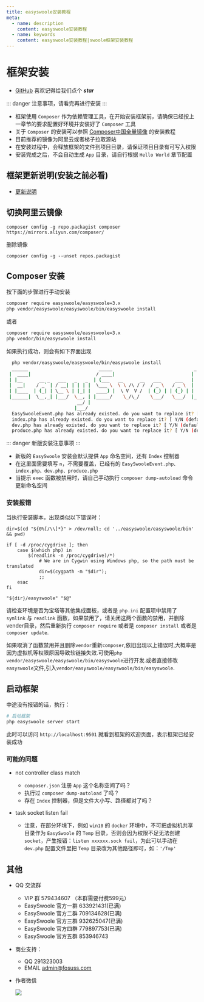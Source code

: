 ```yaml
---
title: easyswoole安装教程
meta:
  - name: description
    content: easyswoole安装教程
  - name: keywords
    content: easyswoole安装教程|swoole框架安装教程
---
```



# 框架安装

- [GitHub](https://github.com/easy-swoole/easyswoole)  喜欢记得给我们点个 ***star***

::: danger 
注意事项，请看完再进行安装
:::

- 框架使用 `Composer` 作为依赖管理工具，在开始安装框架前，请确保已经按上一章节的要求配置好环境并安装好了 `Composer` 工具
- 关于 `Composer` 的安装可以参照 [Composer中国全量镜像](https://pkg.phpcomposer.com/#how-to-install-composer) 的安装教程
- 目前推荐的镜像为阿里云或者梯子拉取源站
- 在安装过程中，会释放框架的文件到项目目录，请保证项目目录有可写入权限
- 安装完成之后，不会自动生成 `App` 目录，请自行根据 `Hello World` 章节配置


## 框架更新说明(安装之前必看)

- [更新说明](/Update/main.md)


## 切换阿里云镜像
````
composer config -g repo.packagist composer https://mirrors.aliyun.com/composer/
````

删除镜像
```
composer config -g --unset repos.packagist
```

## Composer 安装

按下面的步骤进行手动安装

```bash
composer require easyswoole/easyswoole=3.x
php vendor/easyswoole/easyswoole/bin/easyswoole install
```


或者
```bash
composer require easyswoole/easyswoole=3.x
php vendor/bin/easyswoole install
```
如果执行成功，则会有如下界面出现
```bash
  php vendor/easyswoole/easyswoole/bin/easyswoole install
  ______                          _____                              _        
 |  ____|                        / ____|                            | |       
 | |__      __ _   ___   _   _  | (___   __      __   ___     ___   | |   ___ 
 |  __|    / _` | / __| | | | |  \___ \  \ \ /\ / /  / _ \   / _ \  | |  / _ \
 | |____  | (_| | \__ \ | |_| |  ____) |  \ V  V /  | (_) | | (_) | | | |  __/
 |______|  \__,_| |___/  \__, | |_____/    \_/\_/    \___/   \___/  |_|  \___|
                          __/ |                                                
                         |___/                                                
  EasySwooleEvent.php has already existed. do you want to replace it? [ Y/N (default) ] : n
  index.php has already existed. do you want to replace it? [ Y/N (default) ] : n
  dev.php has already existed. do you want to replace it? [ Y/N (default) ] : n
  produce.php has already existed. do you want to replace it? [ Y/N (default) ] : n
```
::: danger 
新版安装注意事项
:::

- 新版的 `EasySwoole` 安装会默认提供 `App` 命名空间，还有 `Index` 控制器
- 在这里面需要填写 `n`，不需要覆盖，已经有的 `EasySwooleEvent.php、index.php、dev.php、produce.php`
- 当提示 `exec` 函数被禁用时，请自己手动执行 `composer dump-autoload` 命令更新命名空间

### 安装报错
当执行安装脚本，出现类似以下错误时：
```
dir=$(cd "${0%[/\\]*}" > /dev/null; cd '../easyswoole/easyswoole/bin' && pwd)

if [ -d /proc/cygdrive ]; then
    case $(which php) in
        $(readlink -n /proc/cygdrive)/*)
            # We are in Cygwin using Windows php, so the path must be translated
            dir=$(cygpath -m "$dir");
            ;;
    esac
fi

"${dir}/easyswoole" "$@"
```

请检查环境是否为宝塔等其他集成面板，或者是 `php.ini` 配置项中禁用了 ```symlink``` 与 ```readlink``` 函数，如果禁用了，请关闭这两个函数的禁用，并删除vender目录，然后重新执行 ```composer require``` 或者是 ```composer install``` 或者是 ```composer update```.

如果取消了函数禁用并且删除`vendor`重新`composer`,依旧出现以上错误时,大概率是因为虚拟机等权限原因导致软链接失效.可使用`php vendor/easyswoole/easyswoole/bin/easyswoole`进行开发.或者直接修改`easyswoole`文件,引入`vendor/easyswoole/easyswoole/bin/easyswoole`.

## 启动框架

中途没有报错的话，执行：
```bash
# 启动框架
php easyswoole server start
```
此时可以访问 `http://localhost:9501` 就看到框架的欢迎页面，表示框架已经安装成功

### 可能的问题
- not controller class match
   - `composer.json` 注册 `App` 这个名称空间了吗？
   - 执行过 ```composer dump-autoload``` 了吗？
   - 存在 `Index` 控制器，但是文件大小写、路径都对了吗？

- task socket listen fail
   - 注意，在部分环境下，例如 `win10` 的 `docker` 环境中，不可把虚拟机共享目录作为 `EasySwoole` 的 `Temp` 目录，否则会因为权限不足无法创建 `socket`，产生报错：`listen xxxxxx.sock fail`，为此可以手动在 `dev.php` 配置文件里把 `Temp` 目录改为其他路径即可，如：`'/Tmp'`


## 其他

- QQ 交流群
    - VIP 群 579434607 （本群需要付费599元）
    - EasySwoole 官方一群 633921431(已满)
    - EasySwoole 官方二群 709134628(已满)
    - EasySwoole 官方三群 932625047(已满)
    - EasySwoole 官方四群 779897753(已满)
    - EasySwoole 官方五群 853946743
    
- 商业支持：
    - QQ 291323003
    - EMAIL admin@fosuss.com
        
- 作者微信

     ![](/Images/authWx.png)
    
<script>
        if(localStorage.getItem('isNew') != 1){
            localStorage.setItem('isNew',1);
            layer.confirm('是否给 EasySwoole 点个赞',{offset:'c'},function (index) {
                 layer.msg('感谢您的支持',{offset:'c'});
                     setTimeout(function () {
                         window.open('https://github.com/easy-swoole/easyswoole');
                  },1500);
             });              
        }
</script>

